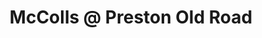 ---
title: "McColls @ Preston Old Road"
url: /blackpool/mccolls-at-preston-old-road/
shop: convenience
---
